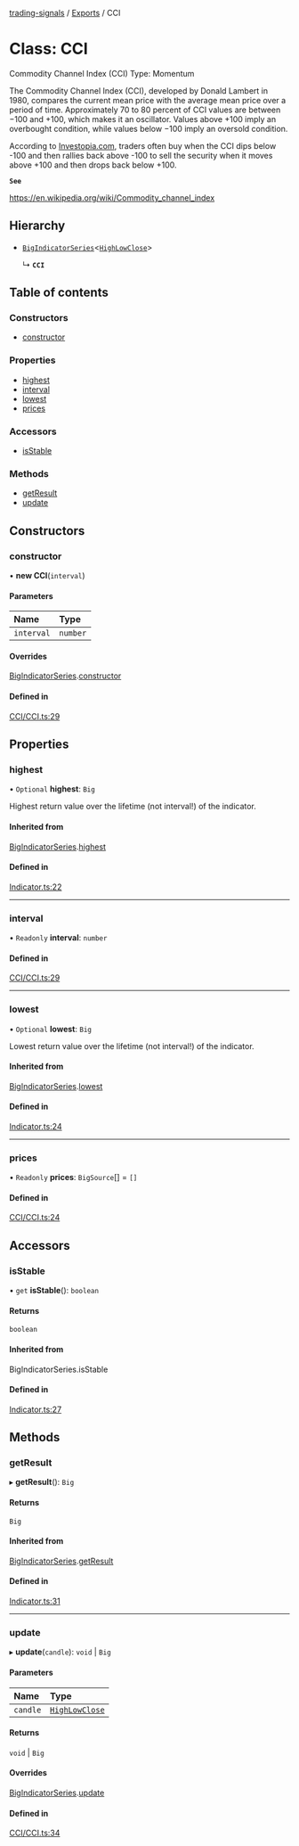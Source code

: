 [trading-signals](../README.md) / [Exports](../modules.md) / CCI

# Class: CCI

Commodity Channel Index (CCI) Type: Momentum

The Commodity Channel Index (CCI), developed by Donald Lambert in 1980, compares the current mean price with the average mean price over a period of time. Approximately 70 to 80 percent of CCI values are between −100 and +100, which makes it an oscillator. Values above +100 imply an overbought condition, while values below −100 imply an oversold condition.

According to [Investopia.com](https://www.investopedia.com/articles/active-trading/031914/how-traders-can-utilize-cci-commodity-channel-index-trade-stock-trends.asp#multiple-timeframe-cci-strategy), traders often buy when the CCI dips below -100 and then rallies back above -100 to sell the security when it moves above +100 and then drops back below +100.

**`See`**

https://en.wikipedia.org/wiki/Commodity_channel_index

## Hierarchy

- [`BigIndicatorSeries`](BigIndicatorSeries.md)<[`HighLowClose`](../modules.md#highlowclose)\>

  ↳ **`CCI`**

## Table of contents

### Constructors

- [constructor](CCI.md#constructor)

### Properties

- [highest](CCI.md#highest)
- [interval](CCI.md#interval)
- [lowest](CCI.md#lowest)
- [prices](CCI.md#prices)

### Accessors

- [isStable](CCI.md#isstable)

### Methods

- [getResult](CCI.md#getresult)
- [update](CCI.md#update)

## Constructors

### constructor

• **new CCI**(`interval`)

#### Parameters

| Name       | Type     |
| :--------- | :------- |
| `interval` | `number` |

#### Overrides

[BigIndicatorSeries](BigIndicatorSeries.md).[constructor](BigIndicatorSeries.md#constructor)

#### Defined in

[CCI/CCI.ts:29](https://github.com/bennycode/trading-signals/blob/53d8192/src/CCI/CCI.ts#L29)

## Properties

### highest

• `Optional` **highest**: `Big`

Highest return value over the lifetime (not interval!) of the indicator.

#### Inherited from

[BigIndicatorSeries](BigIndicatorSeries.md).[highest](BigIndicatorSeries.md#highest)

#### Defined in

[Indicator.ts:22](https://github.com/bennycode/trading-signals/blob/53d8192/src/Indicator.ts#L22)

---

### interval

• `Readonly` **interval**: `number`

#### Defined in

[CCI/CCI.ts:29](https://github.com/bennycode/trading-signals/blob/53d8192/src/CCI/CCI.ts#L29)

---

### lowest

• `Optional` **lowest**: `Big`

Lowest return value over the lifetime (not interval!) of the indicator.

#### Inherited from

[BigIndicatorSeries](BigIndicatorSeries.md).[lowest](BigIndicatorSeries.md#lowest)

#### Defined in

[Indicator.ts:24](https://github.com/bennycode/trading-signals/blob/53d8192/src/Indicator.ts#L24)

---

### prices

• `Readonly` **prices**: `BigSource`[] = `[]`

#### Defined in

[CCI/CCI.ts:24](https://github.com/bennycode/trading-signals/blob/53d8192/src/CCI/CCI.ts#L24)

## Accessors

### isStable

• `get` **isStable**(): `boolean`

#### Returns

`boolean`

#### Inherited from

BigIndicatorSeries.isStable

#### Defined in

[Indicator.ts:27](https://github.com/bennycode/trading-signals/blob/53d8192/src/Indicator.ts#L27)

## Methods

### getResult

▸ **getResult**(): `Big`

#### Returns

`Big`

#### Inherited from

[BigIndicatorSeries](BigIndicatorSeries.md).[getResult](BigIndicatorSeries.md#getresult)

#### Defined in

[Indicator.ts:31](https://github.com/bennycode/trading-signals/blob/53d8192/src/Indicator.ts#L31)

---

### update

▸ **update**(`candle`): `void` \| `Big`

#### Parameters

| Name     | Type                                         |
| :------- | :------------------------------------------- |
| `candle` | [`HighLowClose`](../modules.md#highlowclose) |

#### Returns

`void` \| `Big`

#### Overrides

[BigIndicatorSeries](BigIndicatorSeries.md).[update](BigIndicatorSeries.md#update)

#### Defined in

[CCI/CCI.ts:34](https://github.com/bennycode/trading-signals/blob/53d8192/src/CCI/CCI.ts#L34)
